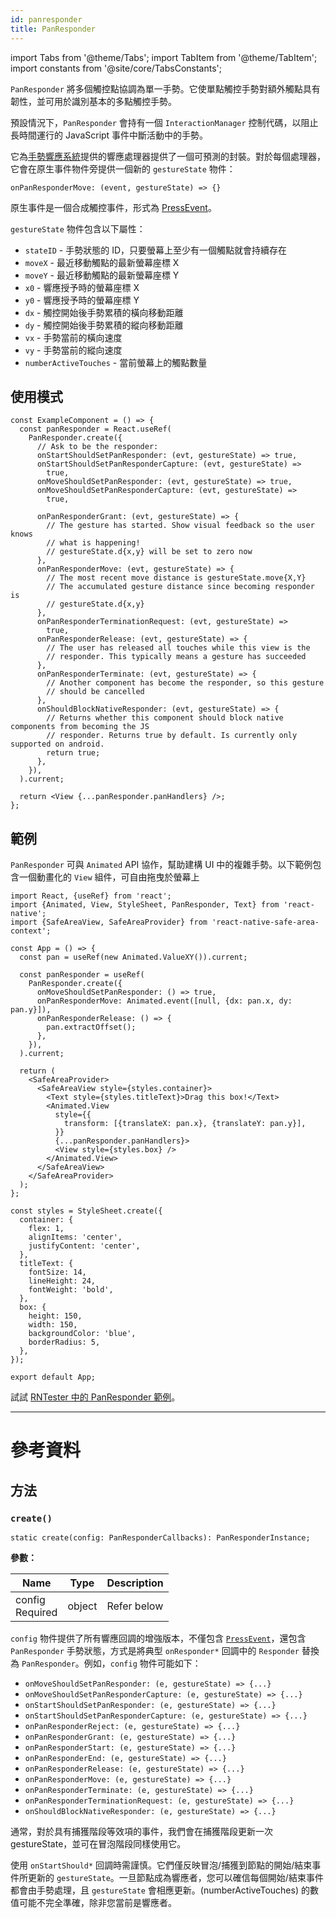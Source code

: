 ```yaml
---
id: panresponder
title: PanResponder
---
```


import Tabs from '@theme/Tabs'; import TabItem from '@theme/TabItem'; import constants from '@site/core/TabsConstants';

`PanResponder` 將多個觸控點協調為單一手勢。它使單點觸控手勢對額外觸點具有韌性，並可用於識別基本的多點觸控手勢。

預設情況下，`PanResponder` 會持有一個 `InteractionManager` 控制代碼，以阻止長時間運行的 JavaScript 事件中斷活動中的手勢。

它為[手勢響應系統](gesture-responder-system.md)提供的響應處理器提供了一個可預測的封裝。對於每個處理器，它會在原生事件物件旁提供一個新的 `gestureState` 物件：

```
onPanResponderMove: (event, gestureState) => {}
```

原生事件是一個合成觸控事件，形式為 [PressEvent](pressevent)。

`gestureState` 物件包含以下屬性：

- `stateID` - 手勢狀態的 ID，只要螢幕上至少有一個觸點就會持續存在
- `moveX` - 最近移動觸點的最新螢幕座標 X
- `moveY` - 最近移動觸點的最新螢幕座標 Y  
- `x0` - 響應授予時的螢幕座標 X
- `y0` - 響應授予時的螢幕座標 Y
- `dx` - 觸控開始後手勢累積的橫向移動距離
- `dy` - 觸控開始後手勢累積的縱向移動距離  
- `vx` - 手勢當前的橫向速度
- `vy` - 手勢當前的縱向速度
- `numberActiveTouches` - 當前螢幕上的觸點數量

## 使用模式

```tsx
const ExampleComponent = () => {
  const panResponder = React.useRef(
    PanResponder.create({
      // Ask to be the responder:
      onStartShouldSetPanResponder: (evt, gestureState) => true,
      onStartShouldSetPanResponderCapture: (evt, gestureState) =>
        true,
      onMoveShouldSetPanResponder: (evt, gestureState) => true,
      onMoveShouldSetPanResponderCapture: (evt, gestureState) =>
        true,

      onPanResponderGrant: (evt, gestureState) => {
        // The gesture has started. Show visual feedback so the user knows
        // what is happening!
        // gestureState.d{x,y} will be set to zero now
      },
      onPanResponderMove: (evt, gestureState) => {
        // The most recent move distance is gestureState.move{X,Y}
        // The accumulated gesture distance since becoming responder is
        // gestureState.d{x,y}
      },
      onPanResponderTerminationRequest: (evt, gestureState) =>
        true,
      onPanResponderRelease: (evt, gestureState) => {
        // The user has released all touches while this view is the
        // responder. This typically means a gesture has succeeded
      },
      onPanResponderTerminate: (evt, gestureState) => {
        // Another component has become the responder, so this gesture
        // should be cancelled
      },
      onShouldBlockNativeResponder: (evt, gestureState) => {
        // Returns whether this component should block native components from becoming the JS
        // responder. Returns true by default. Is currently only supported on android.
        return true;
      },
    }),
  ).current;

  return <View {...panResponder.panHandlers} />;
};
```

## 範例

`PanResponder` 可與 `Animated` API 協作，幫助建構 UI 中的複雜手勢。以下範例包含一個動畫化的 `View` 組件，可自由拖曳於螢幕上

```SnackPlayer name=PanResponder
import React, {useRef} from 'react';
import {Animated, View, StyleSheet, PanResponder, Text} from 'react-native';
import {SafeAreaView, SafeAreaProvider} from 'react-native-safe-area-context';

const App = () => {
  const pan = useRef(new Animated.ValueXY()).current;

  const panResponder = useRef(
    PanResponder.create({
      onMoveShouldSetPanResponder: () => true,
      onPanResponderMove: Animated.event([null, {dx: pan.x, dy: pan.y}]),
      onPanResponderRelease: () => {
        pan.extractOffset();
      },
    }),
  ).current;

  return (
    <SafeAreaProvider>
      <SafeAreaView style={styles.container}>
        <Text style={styles.titleText}>Drag this box!</Text>
        <Animated.View
          style={{
            transform: [{translateX: pan.x}, {translateY: pan.y}],
          }}
          {...panResponder.panHandlers}>
          <View style={styles.box} />
        </Animated.View>
      </SafeAreaView>
    </SafeAreaProvider>
  );
};

const styles = StyleSheet.create({
  container: {
    flex: 1,
    alignItems: 'center',
    justifyContent: 'center',
  },
  titleText: {
    fontSize: 14,
    lineHeight: 24,
    fontWeight: 'bold',
  },
  box: {
    height: 150,
    width: 150,
    backgroundColor: 'blue',
    borderRadius: 5,
  },
});

export default App;
```

試試 [RNTester 中的 PanResponder 範例](https://github.com/facebook/react-native/blob/main/packages/rn-tester/js/examples/PanResponder/PanResponderExample.js)。

---

# 參考資料

## 方法

### `create()`

```tsx
static create(config: PanResponderCallbacks): PanResponderInstance;
```

**參數：**

| Name                                                        | Type   | Description |
| ----------------------------------------------------------- | ------ | ----------- |
| config <div className="label basic required">Required</div> | object | Refer below |

`config` 物件提供了所有響應回調的增強版本，不僅包含 [`PressEvent`](pressevent)，還包含 `PanResponder` 手勢狀態，方式是將典型 `onResponder*` 回調中的 `Responder` 替換為 `PanResponder`。例如，`config` 物件可能如下：

- `onMoveShouldSetPanResponder: (e, gestureState) => {...}`
- `onMoveShouldSetPanResponderCapture: (e, gestureState) => {...}`
- `onStartShouldSetPanResponder: (e, gestureState) => {...}`
- `onStartShouldSetPanResponderCapture: (e, gestureState) => {...}`
- `onPanResponderReject: (e, gestureState) => {...}`
- `onPanResponderGrant: (e, gestureState) => {...}`
- `onPanResponderStart: (e, gestureState) => {...}`
- `onPanResponderEnd: (e, gestureState) => {...}`
- `onPanResponderRelease: (e, gestureState) => {...}`
- `onPanResponderMove: (e, gestureState) => {...}`
- `onPanResponderTerminate: (e, gestureState) => {...}`
- `onPanResponderTerminationRequest: (e, gestureState) => {...}`
- `onShouldBlockNativeResponder: (e, gestureState) => {...}`

通常，對於具有捕獲階段等效項的事件，我們會在捕獲階段更新一次 gestureState，並可在冒泡階段同樣使用它。

使用 `onStartShould*` 回調時需謹慎。它們僅反映冒泡/捕獲到節點的開始/結束事件所更新的 `gestureState`。一旦節點成為響應者，您可以確信每個開始/結束事件都會由手勢處理，且 `gestureState` 會相應更新。(numberActiveTouches) 的數值可能不完全準確，除非您當前是響應者。
